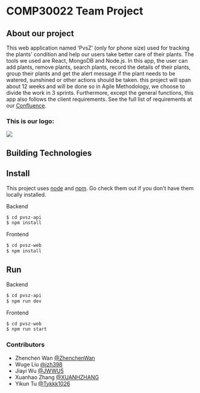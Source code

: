 # COMP30022 Team Project

## About our project
This web application named ‘PvsZ’ (only for phone size) used for tracking the plants' condition and help our users take better care of their plants. The tools we used are React, MongoDB and Node.js. In this app, the user can add plants, remove plants, search plants, record the details of their plants, group their plants and get the alert message if the plant needs to be watered, sunshined or other actions should be taken. this project will span about 12 weeks and will be done so in Agile Methodology, we choose to divide the work in 3 sprints. Furthermore, except the general functions, this app also follows the client requirements. 
See the full list of requirements at our [Confluence](https://jwwu5.atlassian.net/wiki/spaces/IP/overview?homepageId=196693). 

### This is our logo: 
<p>
  <img src="/Users/liuwuge/Downloads/COMP30022-Groupwork/pvsz-web/src/assets/images/logo.jpg">
</p>

## Building Technologies

## Install

This project uses [node](http://nodejs.org) and [npm](https://npmjs.com). Go check them out if you don't have them locally installed.

Backend

```sh
$ cd pvsz-api
$ npm install

```

Frontend

```sh
$ cd pvsz-web
$ npm install
```

## Run

Backend

```sh
$ cd pvsz-api
$ npm run dev
```

Frontend

```sh
$ cd pvsz-web
$ npm run start
```

### Contributors
- Zhenchen Wan [@ZhenchenWan](https://github.com/ZhenchenWan)
- Wuge Liu [@jzh398](https://github.com/jzh398)
- Jiayi Wu [@JWWU5](https://github.com/JWWU5)
- Xuanhao Zhang [@XUANHZHANG](https://github.com/XUANHZHANG)
- Yikun Tu [@Tykkk1026](https://github.com/Tykkk1026)